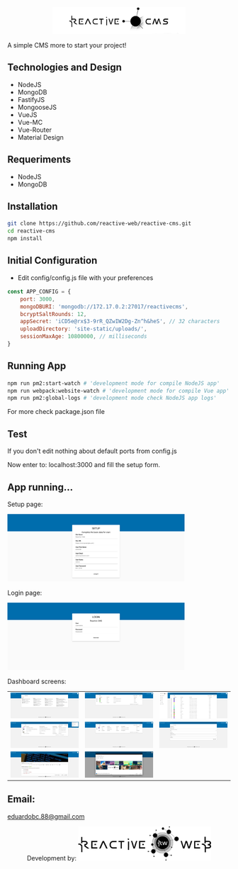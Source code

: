 <div align="center">
    <img src="./ReadmeMDAssets/reactive-cms-logo.png" width="300" height="auto"/>
</div>


A simple CMS more to start your project!

Technologies and Design
-
- NodeJS
- MongoDB
- FastifyJS
- MongooseJS
- VueJS
- Vue-MC
- Vue-Router
- Material Design

Requeriments
-
- NodeJS
- MongoDB

Installation
-
```bash
git clone https://github.com/reactive-web/reactive-cms.git
cd reactive-cms
npm install
```

Initial Configuration
-
- Edit config/config.js file with your preferences
```javascript
const APP_CONFIG = {
    port: 3000,
    mongoDBURI: 'mongodb://172.17.0.2:27017/reactivecms',
    bcryptSaltRounds: 12,
    appSecret: 'iCD5e@rx$3-9rR_QZwIW2Dg-Zn^h&heS', // 32 characters
    uploadDirectory: 'site-static/uploads/',
    sessionMaxAge: 10800000, // milliseconds
}
```

Running App
-
```bash
npm run pm2:start-watch # 'development mode for compile NodeJS app'
npm run webpack:website-watch # 'development mode for compile Vue app'
npm run pm2:global-logs # 'development mode check NodeJS app logs'
```
For more check package.json file

Test
-
If you don't edit nothing about default ports from config.js

Now enter to: localhost:3000 and fill the setup form.

App running...
-

Setup page:

<img width="400px" src="/ReadmeMDAssets/setup.png">


Login page:

<img width="400px" src="/ReadmeMDAssets/login.png">


Dashboard screens:

| | | |
|:-------------------------:|:-------------------------:|:-------------------------:|
|<img width="200px" src="/ReadmeMDAssets/dashboard.png">|<img width="200px" src="/ReadmeMDAssets/pages.png">|<img width="200px" src="/ReadmeMDAssets/posts.png">|
|<img width="200px" src="/ReadmeMDAssets/media.png">|<img width="200px" src="/ReadmeMDAssets/users.png">|<img width="200px" src="/ReadmeMDAssets/settings.png">|
|<img width="200px" src="/ReadmeMDAssets/new-post.png">|<img width="200px" src="/ReadmeMDAssets/modal-media.png">|


## Email:
eduardobc.88@gmail.com

<div align="center">
    Development by:
    <a href="https://www.reactive-web.com">
        <img src="/ReadmeMDAssets/reactive-web.png" width="300" height="auto"/>
    </a>
</div>
